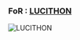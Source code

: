 
### FoR : [LUCITHON](https://t.me/LUCITHON) ###

![LUCITHON](https://telegra.ph/file/4992d6e018a251fee31b1.jpg)
